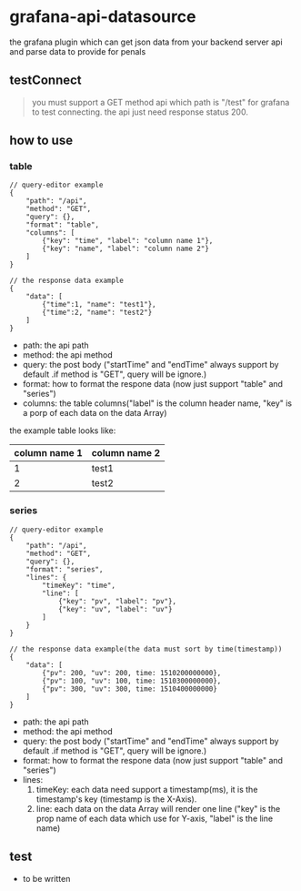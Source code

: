 # grafana-api-datasource
the grafana plugin which can get json data from your backend server api and parse data to provide for penals

## testConnect

> you must support a GET method api which path is "/test" for grafana to test connecting. the api just need response status 200.

## how to use

### table
```
// query-editor example
{
    "path": "/api",
    "method": "GET",
    "query": {},
    "format": "table",
    "columns": [
        {"key": "time", "label": "column name 1"},
        {"key": "name", "label": "column name 2"}
    ]
}

// the response data example
{
    "data": [
        {"time":1, "name": "test1"},
        {"time":2, "name": "test2"}
    ]
}
```
- path: the api path
- method: the api method
- query: the post body ("startTime" and "endTime" always support by default .if method is "GET", query will be ignore.)
- format: how to format the respone data (now just support "table" and "series")
- columns: the table columns("label" is the column header name, "key" is a porp of each data on the data Array)

the example table looks like:

column name 1 | column name 2
--- | ----
1   | test1
2   | test2

### series
```
// query-editor example
{
    "path": "/api",
    "method": "GET",
    "query": {},
    "format": "series",
    "lines": {
        "timeKey": "time",
        "line": [
            {"key": "pv", "label": "pv"},
            {"key": "uv", "label": "uv"}
        ]
    }
}

// the response data example(the data must sort by time(timestamp))
{
    "data": [
        {"pv": 200, "uv": 200, time: 1510200000000},
        {"pv": 100, "uv": 100, time: 1510300000000},
        {"pv": 300, "uv": 300, time: 1510400000000}
    ]
}
```

- path: the api path
- method: the api method
- query: the post body ("startTime" and "endTime" always support by default .if method is "GET", query will be ignore.)
- format: how to format the respone data (now just support "table" and "series")
- lines: 
    1. timeKey: each data need support a timestamp(ms), it is the timestamp's key (timestamp is the X-Axis).
    2. line: each data on the data Array will render one line ("key" is the prop name of each data which use for Y-axis, "label" is the line name)

## test
- to be written